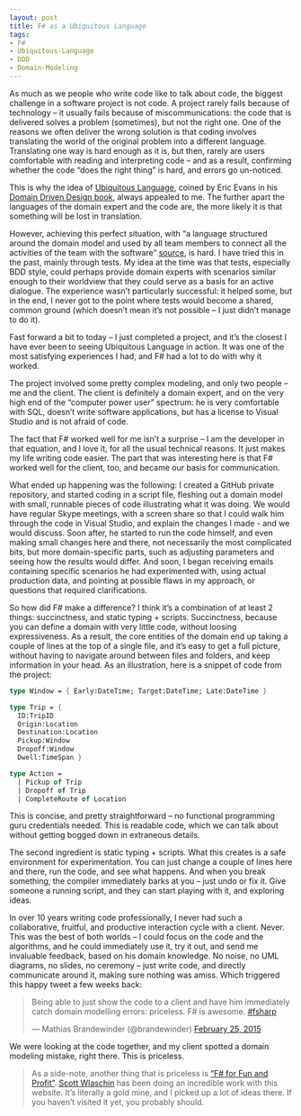 ```yaml
---
layout: post
title: F# as a Ubiquitous Language
tags:
- F#
- Ubiquitous-Language
- DDD
- Domain-Modeling
---
```


As much as we people who write code like to talk about code, the biggest challenge in a software project is not code. A project rarely fails because of technology – it usually fails because of miscommunications: the code that is delivered solves a problem (sometimes), but not the right one. One of the reasons we often deliver the wrong solution is that coding involves translating the world of the original problem into a different language. Translating one way is hard enough as it is, but then, rarely are users comfortable with reading and interpreting code – and as a result, confirming whether the code “does the right thing” is hard, and errors go un-noticed.

This is why the idea of [Ubiquitous Language][1], coined by Eric Evans in his [Domain Driven Design book][2], always appealed to me. The further apart the languages of the domain expert and the code are, the more likely it is that something will be lost in translation.

However, achieving this perfect situation, with “a language structured around the domain model and used by all team members to connect all the activities of the team with the software” [source][3], is hard. I have tried this in the past, mainly through tests. My idea at the time was that tests, especially BDD style, could perhaps provide domain experts with scenarios similar enough to their worldview that they could serve as a basis for an active dialogue. The experience wasn’t particularly successful: it helped some, but in the end, I never got to the point where tests would become a shared, common ground (which doesn’t mean it’s not possible – I just didn’t manage to do it).

Fast forward a bit to today – I just completed a project, and it’s the closest I have ever been to seeing Ubiquitous Language in action. It was one of the most satisfying experiences I had, and F# had a lot to do with why it worked.

The project involved some pretty complex modeling, and only two people – me and the client. The client is definitely a domain expert, and on the very high end of the “computer power user” spectrum: he is very comfortable with SQL, doesn’t write software applications, but has a license to Visual Studio and is not afraid of code.

The fact that F# worked well for me isn’t a surprise – I am the developer in that equation, and I love it, for all the usual technical reasons. It just makes my life writing code easier. The part that was interesting here is that F# worked well for the client, too, and became our basis for communication.

What ended up happening was the following: I created a GitHub private repository, and started coding in a script file, fleshing out a domain model with small, runnable pieces of code illustrating what it was doing. We would have regular Skype meetings, with a screen share so that I could walk him through the code in Visual Studio, and explain the changes I made - and we would discuss. Soon after, he started to run the code himself, and even making small changes here and there, not necessarily the most complicated bits, but more domain-specific parts, such as adjusting parameters and seeing how the results would differ. And soon, I began receiving emails containing specific scenarios he had experimented with, using actual production data, and pointing at possible flaws in my approach, or questions that required clarifications.

So how did F# make a difference? I think it’s a combination of at least 2 things: succinctness, and static typing + scripts. Succinctness, because you can define a domain with very little code, without loosing expressiveness. As a result, the core entities of the domain end up taking a couple of lines at the top of a single file, and it’s easy to get a full picture, without having to navigate around between files and folders, and keep information in your head. As an illustration, here is a snippet of code from the project:

``` fsharp
type Window = { Early:DateTime; Target:DateTime; Late:DateTime }

type Trip = {
  ID:TripID
  Origin:Location
  Destination:Location
  Pickup:Window
  Dropoff:Window
  Dwell:TimeSpan }

type Action =
  | Pickup of Trip
  | Dropoff of Trip
  | CompleteRoute of Location
```

This is concise, and pretty straightforward – no functional programming guru credentials needed. This is readable code, which we can talk about without getting bogged down in extraneous details.

The second ingredient is static typing + scripts. What this creates is a safe environment for experimentation.  You can just change a couple of lines here and there, run the code, and see what happens. And when you break something, the compiler immediately barks at you – just undo or fix it. Give someone a running script, and they can start playing with it, and exploring ideas.

In over 10 years writing code professionally, I never had such a collaborative, fruitful, and productive interaction cycle with a client. Never. This was the best of both worlds – I could focus on the code and the algorithms, and he could immediately use it, try it out, and send me invaluable feedback, based on his domain knowledge. No noise, no UML diagrams, no slides, no ceremony – just write code, and directly communicate around it, making sure nothing was amiss. Which triggered this happy tweet a few weeks back:

<blockquote class="twitter-tweet" lang="en"><p lang="en" dir="ltr">Being able to just show the code to a client and have him immediately catch domain modelling errors: priceless. F# is awesome. <a href="https://twitter.com/hashtag/fsharp?src=hash">#fsharp</a></p>&mdash; Mathias Brandewinder (@brandewinder) <a href="https://twitter.com/brandewinder/status/570437796113985536">February 25, 2015</a></blockquote>
<script async src="//platform.twitter.com/widgets.js" charset="utf-8"></script>

We were looking at the code together, and my client spotted a domain modeling mistake, right there. This is priceless.

>As a side-note, another thing that is priceless is [“F# for Fun and Profit”][4]. [Scott Wlaschin](https://twitter.com/scottwlaschin) has been doing an incredible work with this website. It’s literally a gold mine, and I picked up a lot of ideas there. If you haven’t visited it yet, you probably should.

[1]: http://martinfowler.com/bliki/UbiquitousLanguage.html
[2]: http://www.amazon.com/Domain-Driven-Design-Tackling-Complexity-Software/dp/0321125215
[3]: http://en.wikipedia.org/wiki/Domain-driven_design#Core_definitions
[4]: http://fsharpforfunandprofit.com/

